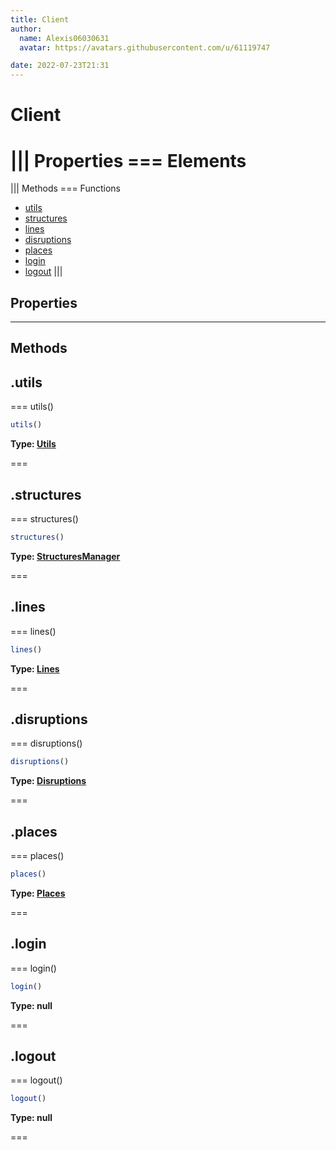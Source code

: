 ```yaml
---
title: Client
author:
  name: Alexis06030631
  avatar: https://avatars.githubusercontent.com/u/61119747

date: 2022-07-23T21:31
---
```


# Client

||| Properties
=== Elements
===
||| Methods
=== Functions
- [utils](#utils)
- [structures](#structures)
- [lines](#lines)
- [disruptions](#disruptions)
- [places](#places)
- [login](#login)
- [logout](#logout)
|||
## Properties
---
## Methods
## .utils

=== utils()




```javascript
utils()
```
**Type: [Utils](Utils)**

===

## .structures

=== structures()




```javascript
structures()
```
**Type: [StructuresManager](StructuresManager)**

===

## .lines

=== lines()




```javascript
lines()
```
**Type: [Lines](Lines)**

===

## .disruptions

=== disruptions()




```javascript
disruptions()
```
**Type: [Disruptions](Disruptions)**

===

## .places

=== places()




```javascript
places()
```
**Type: [Places](Places)**

===

## .login

=== login()




```javascript
login()
```
**Type: null**

===

## .logout

=== logout()




```javascript
logout()
```
**Type: null**

===

